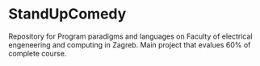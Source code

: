# StandUpComedy
Repository for Program paradigms and languages on Faculty of electrical engeneering and computing in Zagreb.
Main project that evalues 60% of complete course.
